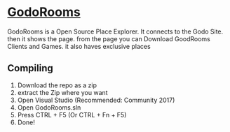 # <a href="https://bluegr.cf/godo">GodoRooms</a>
GodoRooms is a Open Source Place Explorer. It connects to the Godo Site. then it shows the page. from the page you can Download GoodRooms Clients and Games. it also haves exclusive places
## Compiling
1. Download the repo as a zip
2. extract the Zip where you want
3. Open Visual Studio (Recommended: Community 2017)
4. Open GodoRooms.sln
5. Press CTRL + F5 (Or CTRL + Fn + F5)
6. Done!
